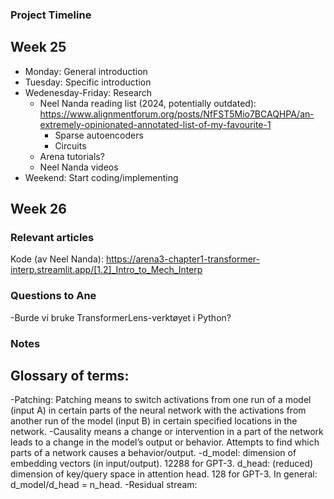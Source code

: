 ### Project Timeline

## Week 25
- Monday: General introduction 
- Tuesday: Specific introduction
- Wedenesday-Friday: Research
  - Neel Nanda reading list (2024, potentially outdated): https://www.alignmentforum.org/posts/NfFST5Mio7BCAQHPA/an-extremely-opinionated-annotated-list-of-my-favourite-1
    - Sparse autoencoders
    - Circuits
  - Arena tutorials?
  - Neel Nanda videos
- Weekend: Start coding/implementing

## Week 26



### Relevant articles

Kode (av Neel Nanda): https://arena3-chapter1-transformer-interp.streamlit.app/[1.2]_Intro_to_Mech_Interp


### Questions to Ane 

-Burde vi bruke TransformerLens-verktøyet i Python? 

### Notes

## Glossary of terms: 

-Patching: Patching means to switch activations from one run of a model (input A) in certain parts of the neural network with the activations from another run of the model (input B) in certain specified locations in the network. 
-Causality means a change or intervention in a part of the network leads to a change in the model’s output or behavior. Attempts to find which parts of a network causes a behavior/output. 
-d_model: dimension of embedding vectors (in input/output). 12288 for GPT-3.  d_head: (reduced) dimension of key/query space in attention head. 128 for GPT-3. In general: d_model/d_head = n_head. 
-Residual stream: 
  


